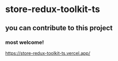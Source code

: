 # store-redux-toolkit-ts
## you can contribute to this project 
### most welcome!
https://store-redux-toolkit-ts.vercel.app/
